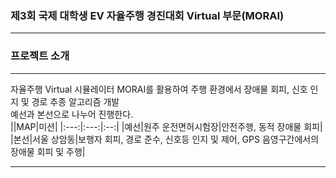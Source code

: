 ### 제3회 국제 대학생 EV 자율주행 경진대회 Virtual 부문(MORAI)
---  
### 프로젝트 소개
---  
자율주행 Virtual 시뮬레이터 MORAI를 활용하여 주행 환경에서 장애물 회피, 신호 인지 및 경로 추종 알고리즘 개발  
예선과 본선으로 나누어 진행한다.  
||MAP|미션|
|:---:|:---:|:--:|
|예선|원주 운전면허시험장|안전주행, 동적 장애물 회피|  
|본선|서울 상암동|보행자 회피, 경로 준수, 신호등 인지 및 제어, GPS 음영구간에서의 장애물 회피 및 주행|  

---  
